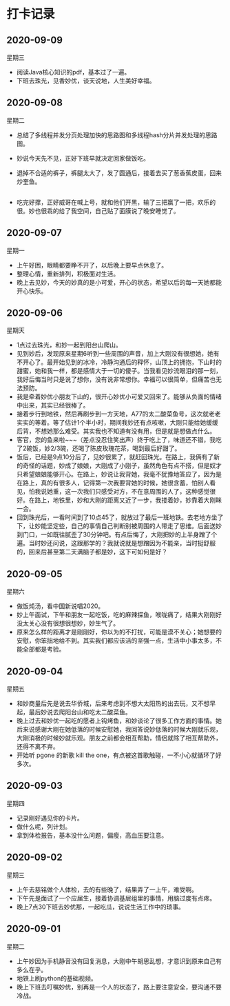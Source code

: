 # 打卡记录

## 2020-09-09

星期三

* 阅读Java核心知识的pdf，基本过了一遍。
* 下班去珠光，见香妙优，谈天说地，人生美好幸福。

## 2020-09-08

星期二

* 总结了多线程并发分页处理加快的思路图和多线程hash分片并发处理的思路图。

* 妙说今天先不见，正好下班早就决定回家做饭吃。

* 退掉不合适的裤子，裤腿太大了，发了圆通后，接着去买了葱香蕉皮蛋，回来炒奎鱼。

  <p>
        <img :src="$withBase('/res/cy.png')" alt="">
    </p> 

* 吃完好撑，正好威哥在喊上号，就和他们开黑，输了三把赢了一把，欢乐的很。妙也很乖的给了我空间，自己贴了面膜说了晚安睡觉了。

## 2020-09-07

星期一

* 上午好困，眼睛都要睁不开了，以后晚上要早点休息了。
* 整理心情，重新排列，积极面对生活。
* 晚上去见妙，今天的妙真的是小可爱，开心的状态，希望以后的每一天她都能开心快乐。

## 2020-09-06

星期天

* 1点过去珠光，和妙一起到阳台山爬山。
* 见到妙后，发现原来星期6听到一些周围的声音，加上大刚没有很想她，她有不开心了。最开始见到的冰冷，冷静沟通后的释怀，山顶上的拥抱，下山时的甜蜜，她和我一样，都是感情大于一切的傻子。当我看见妙流眼泪的那一刻，我好后悔当时只是说了想你，没有说非常想你。幸福可以很简单，但痛苦也无法预防。
* 我是牵着妙优小朋友下山的，很开心妙优小可爱又回来了。能够从负面的情绪中出来，其实已经很棒了。
* 接着步行到地铁，然后再刷步到一方天地，A77的太二酸菜鱼号，这次就老老实实的等着。等了估计1个半小时，期间我妙还有点咳嗽，大刚只能给她缓缓后背，不想她那么难受。其实我也不知道有没有用，但是就是想做点什么。
* 客官，您的鱼来啦~~~（差点没忍住笑出声）终于吃上了，味道还不错，我吃了2碗饭，妙2/3碗，还喝了陈皮玫瑰花茶，喝到最后好甜了。
* 饭后，已经是9点10分后了，见妙很累了，就赶回珠光。在路上，我俩有了新的奇怪的话题，妙成了娘娘，大刚成了小刚子，虽然角色有点不搭，但是奴才只希望娘娘能够开心。在路上，妙说让我背她，我毫不犹豫地答应了，因为是在路上，真的有很多人，记得第一次我要背她的时候，她很含蓄，怕别人看见，怕我说她重，这一次我们只感受对方，不在意周围的人了，这种感觉很好。在路上，地铁里，妙和大刚的距离又近了一步，我搂着妙，妙靠着大刚眯一会。
* 回到珠光后，一看时间到了10点45了，就放过了最后一班地铁。去老地方坐了下，让妙能坚定些，自己的事情自己判断别被周围的人带走了思维。后面送妙到门口，一如既往腻歪了30分钟吧。有点后悔了，大刚把妙的上半身蹭了个遍。当时妙还问说，这跟那学的？我就说就是想蹭因为不能亲，当时挺舒服的，回来后甚至第二天满脑子都是妙，这下可如何是好？

## 2020-09-05

星期六

* 做饭炖汤，看中国新说唱2020。
* 妙上午面试，下午和朋友一起吃饭，吃的麻辣探鱼，喉咙痛了，结果大刚刚好没太关心没有很想很想妙，妙生气了。
* 原来怎么样的距离才是刚刚好，你以为的不打扰，可能是漠不关心；她想要的安慰，你笨拙地给不到。其实我们都应该活的坚强一点，生活中小事太多，不能全部都是考验。

## 2020-09-04

星期五

* 和妙商量后先是说去华侨城，后来考虑到不想大太阳热的出去玩，又不想早起，最后妙说去爬阳台山和吃太二酸菜鱼。
* 晚上过去和妙优一起吃的愿者上钩烤鱼，和妙谈论了很多工作方面的事情。她后来说感谢大刚在她低落的时候安慰她，我回答说妙低落的时候大刚就乐观，大刚消极的时候妙就乐观。朋友之前都会相互帮助，情侣就除了相互帮助外，还得不离不弃。
* 开始听 pgone 的新歌 kill the one，有点被这首歌触碰，一不小心就循环了好多次。

## 2020-09-03

星期四

* 记录刚好遇见你的卡片。
* 做什么呢，列计划。
* 拿到体检报告，基本没什么问题，偏瘦，高血压要注意。

## 2020-09-02

星期三

* 上午去慈铭做个人体检，去的有些晚了，结果弄了一上午，难受啊。
* 下午先是面试了一个应届生，接着协调基层组里的事情，用脑过度有点疼。
* 晚上7点30下班去妙优那，一起吃瓜，说说生活工作中的琐事。

## 2020-09-01

星期二

* 上午妙因为手机静音没有回复消息，大刚中午胡思乱想，才意识到原来自己有多么在乎。
* 地铁上刷python的基础视频。
* 晚上下班去叮嘱妙优，别再是一个人的状态了，路上要注意安全，要沟通不要冷战。

